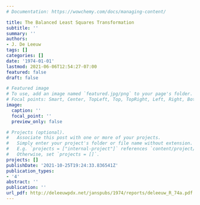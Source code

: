 ```yaml
---
# Documentation: https://wowchemy.com/docs/managing-content/

title: The Balanced Least Squares Transformation
subtitle: ''
summary: ''
authors:
- J. De Leeuw
tags: []
categories: []
date: '1974-01-01'
lastmod: 2021-06-06T12:54:27-07:00
featured: false
draft: false

# Featured image
# To use, add an image named `featured.jpg/png` to your page's folder.
# Focal points: Smart, Center, TopLeft, Top, TopRight, Left, Right, BottomLeft, Bottom, BottomRight.
image:
  caption: ''
  focal_point: ''
  preview_only: false

# Projects (optional).
#   Associate this post with one or more of your projects.
#   Simply enter your project's folder or file name without extension.
#   E.g. `projects = ["internal-project"]` references `content/project/deep-learning/index.md`.
#   Otherwise, set `projects = []`.
projects: []
publishDate: '2021-10-25T19:24:33.836541Z'
publication_types:
- '4'
abstract: ''
publication: ''
url_pdf: http://deleeuwpdx.net/janspubs/1974/reports/deleeuw_R_74a.pdf
---
```

